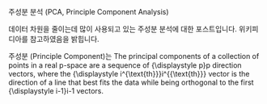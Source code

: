 주성분 분석 (PCA, Principle Component Analysis)

데이터 차원을 줄이는데 많이 사용되고 있는 주성분 분석에 대한 포스트입니다. 위키피디아를 참고하였음을 밝힙니다.

주성분 (Principle Component)는 
The principal components of a collection of points in a real p-space are a sequence of {\displaystyle p}p direction vectors, where the {\displaystyle i^{\text{th}}}i^{{\text{th}}} vector is the direction of a line that best fits the data while being orthogonal to the first {\displaystyle i-1}i-1 vectors.



<!--stackedit_data:
eyJoaXN0b3J5IjpbMTg4Nzc3NTYyMF19
-->